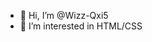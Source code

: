 - 👋 Hi, I’m @Wizz-Qxi5
- 👀 I’m interested in HTML/CSS
  

<!---
Wizz-Qxi5/Wizz-Qxi5 is a ✨ special ✨ repository because its `README.md` (this file) appears on your GitHub profile.
You can click the Preview link to take a look at your changes.
--->
